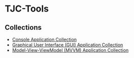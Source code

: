 # TJC-Tools

## Collections
- [Console Application Collection](https://github.com/TJC-Tools/TJC.Collection.Console)
- [Graphical User Interface (GUI) Application Collection](https://github.com/TJC-Tools/TJC.Collection.GUI)
- [Model-View-ViewModel (MVVM) Application Collection](https://github.com/TJC-Tools/TJC.Collection.MVVM)
